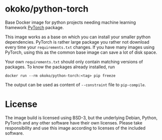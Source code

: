 # okoko/python-torch

Base Docker image for python projects needing machine learning framework
[PyTorch](https://pytorch.org/) package.

This image works as a base on which you can install your smaller python
dependencies. PyTorch is rather large package you rather not download
every time your `requirements.txt` changes. If you have many images
using PyTorch, using this as the common base image can save a lot of
disk space.

Your own `requirements.txt` should only contain matching versions of
packages. To know the packages already installed, run

    docker run --rm okoko/python-torch:<tag> pip freeze

The output can be used as content of `--constraint` file to `pip-compile`.

# License

The image build is licensed using BSD-3, but the underlying Debian, Python,
PyTorch and any other software have their own licenses. Please take
responsibility and use this image according to licenses of the included
software.
